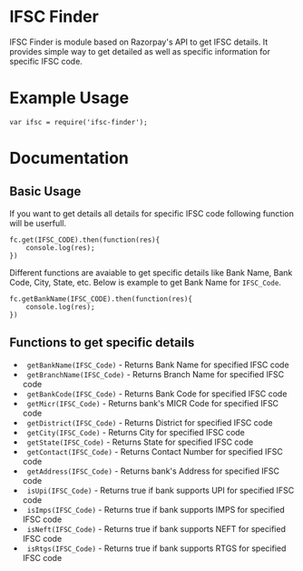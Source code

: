 # IFSC Finder
IFSC Finder is module based on Razorpay's API to get IFSC details. It provides simple way to get detailed as well as specific information for specific IFSC code.

# Example Usage 
```JS
var ifsc = require('ifsc-finder');
```

# Documentation
## Basic Usage
If you want to get details all details for specific IFSC code following function will be userfull.

```JS
fc.get(IFSC_CODE).then(function(res){
    console.log(res);
})
```
Different functions are avaiable to get specific details like Bank Name, Bank Code, City, State, etc. Below is example to get Bank Name for ```IFSC_Code```.

```JS
fc.getBankName(IFSC_CODE).then(function(res){
    console.log(res);
})
```

## Functions to get specific details
- ``` getBankName(IFSC_Code)``` - Returns Bank Name for specified IFSC code
- ``` getBranchName(IFSC_Code)``` - Returns Branch Name for specified IFSC code
- ``` getBankCode(IFSC_Code)``` - Returns Bank Code for specified IFSC code
- ``` getMicr(IFSC_Code)``` - Returns bank's MICR Code for specified IFSC code
- ``` getDistrict(IFSC_Code)``` - Returns District for specified IFSC code
- ``` getCity(IFSC_Code)``` - Returns City for specified IFSC code
- ``` getState(IFSC_Code)``` - Returns State for specified IFSC code
- ``` getContact(IFSC_Code)``` - Returns Contact Number for specified IFSC code
- ``` getAddress(IFSC_Code)``` - Returns bank's Address for specified IFSC code
- ``` isUpi(IFSC_Code)``` - Returns true if bank supports UPI for specified IFSC code
- ``` isImps(IFSC_Code)``` - Returns true if bank supports IMPS for specified IFSC code
- ``` isNeft(IFSC_Code)``` - Returns true if bank supports NEFT for specified IFSC code
- ``` isRtgs(IFSC_Code)``` - Returns true if bank supports RTGS for specified IFSC code


